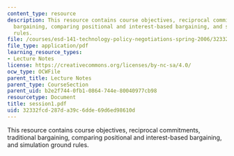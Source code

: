 ```yaml
---
content_type: resource
description: This resource contains course objectives, reciprocal commitments, traditional
  bargaining, comparing positional and interest-based bargaining, and simulation ground
  rules.
file: /courses/esd-141-technology-policy-negotiations-spring-2006/32332fcd287da39c6dde69d6ed98610d_session1.pdf
file_type: application/pdf
learning_resource_types:
- Lecture Notes
license: https://creativecommons.org/licenses/by-nc-sa/4.0/
ocw_type: OCWFile
parent_title: Lecture Notes
parent_type: CourseSection
parent_uid: b2e2f744-0fb1-0864-744e-80040977cb98
resourcetype: Document
title: session1.pdf
uid: 32332fcd-287d-a39c-6dde-69d6ed98610d
---
```

This resource contains course objectives, reciprocal commitments, traditional bargaining, comparing positional and interest-based bargaining, and simulation ground rules.